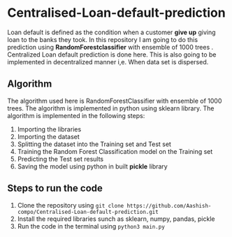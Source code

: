 # Centralised-Loan-default-prediction
Loan default is defined as the condition when a customer **give up** giving loan to the banks they took. 
In this repository I am going to do this prediction using **RandomForestclassifier** with ensemble of 1000 trees .
Centralized Loan default prediction is done here. This is also going to be implemented in decentralized manner i,e. When data set is dispersed.


## Algorithm

The algorithm used here is RandomForestClassifier with ensemble of 1000 trees. The algorithm is implemented in python using sklearn library. The algorithm is implemented in the following steps:

1. Importing the libraries
2. Importing the dataset
3. Splitting the dataset into the Training set and Test set
4. Training the Random Forest Classification model on the Training set
5. Predicting the Test set results
6. Saving the model using python in built **pickle** library

## Steps to run the code

1. Clone the repository using `git clone https://github.com/Aashish-compo/Centralised-Loan-default-prediction.git`
2. Install the required libraries sunch as sklearn, numpy, pandas, pickle
3. Run the code in the terminal using `python3 main.py`








